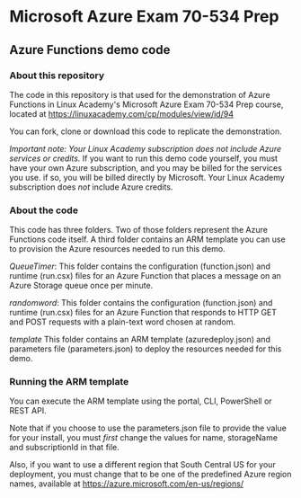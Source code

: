 # Microsoft Azure Exam 70-534 Prep
## Azure Functions demo code

### About this repository
The code in this repository is that used for the demonstration of Azure Functions in Linux Academy's Microsoft Azure Exam 70-534 Prep course, located at https://linuxacademy.com/cp/modules/view/id/94

You can fork, clone or download this code to replicate the demonstration.

*Important note: Your Linux Academy subscription does not include Azure services or credits.* If you want to run this demo code yourself, you must have your own Azure subscription, and you may be billed for the services you use. if so, you will be billed directly by Microsoft. Your Linux Academy subscription does _not_ include Azure credits.

### About the code
This code has three folders. Two of those folders represent the Azure Functions code itself. A third folder contains an ARM template you can use to provision the Azure resources needed to run this demo.

*QueueTimer*: This folder contains the configuration (function.json) and runtime (run.csx) files for an Azure Function that places a message on an Azure Storage queue once per minute.

*randomword*: This folder contains the configuration (function.json) and runtime (run.csx) files for an Azure Function that responds to HTTP GET and POST requests with a plain-text word chosen at random.

*template* This folder contains an ARM template (azuredeploy.json) and parameters file (parameters.json) to deploy the resources needed for this demo.

### Running the ARM template
You can execute the ARM template using the portal, CLI, PowerShell or REST API.

Note that if you choose to use the parameters.json file to provide the value for your install, you must _first_ change the values for name, storageName and subscriptionId in that file. 

Also, if you want to use a different region that South Central US for your deployment, you must change that to be one of the predefined Azure region names, available at https://azure.microsoft.com/en-us/regions/